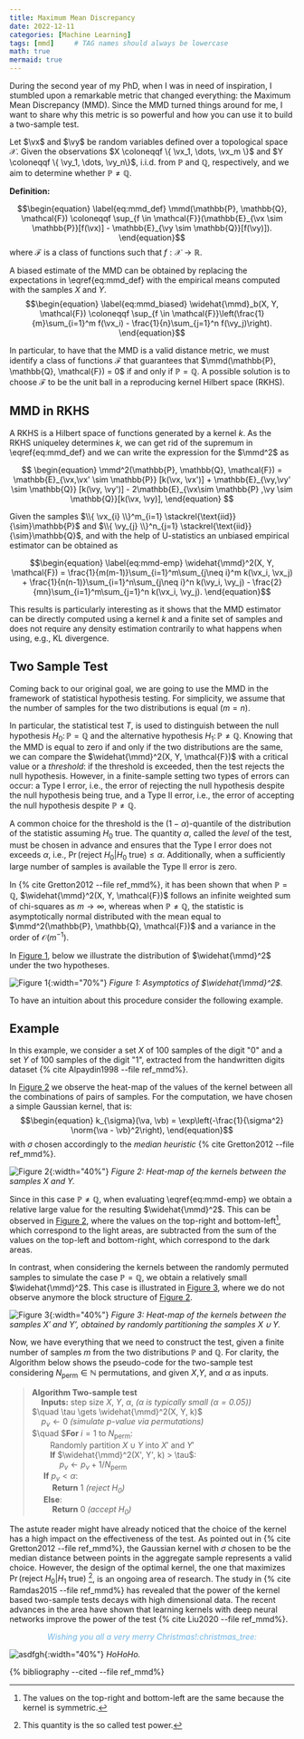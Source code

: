 ```yaml
---
title: Maximum Mean Discrepancy
date: 2022-12-11
categories: [Machine Learning]
tags: [mmd]     # TAG names should always be lowercase
math: true
mermaid: true
---
```


During the second year of my PhD, when I was in need of inspiration, I stumbled upon a remarkable metric that changed everything: the Maximum Mean Discrepancy (MMD).
Since the MMD turned things around for me, I want to share why this metric is so powerful and how you can use it to build a two-sample test.
<div style="display:none">
$
\newcommand{\vect}[1]{\boldsymbol{#1}}
\newcommand{\vx}{\vect{x}}
\newcommand{\vy}{\vect{y}}
\newcommand{\va}{\vect{a}}
\newcommand{\vb}{\vect{b}}
\DeclareMathOperator{\mmd}{MMD}
\newcommand{\coloneqqf}{\mathrel{\vcenter{:}}=}
\newcommand{\norm}[1]{\left\lVert #1 \right\rVert}
\binoppenalty=10000
\relpenalty=10000
$
</div>

Let $\vx$ and $\vy$ be random variables defined over a topological space $\mathcal{X}$. Given the observations $X \coloneqqf \{ \vx_1, \dots, \vx_m \}$ and $Y \coloneqqf \{ \vy_1, \dots, \vy_n\}$, i.i.d. from $\mathbb{P}$ and $\mathbb{Q}$, respectively, and we aim to determine whether $\mathbb{P} \neq \mathbb{Q}$.


**Definition:** 

$$\begin{equation}
    \label{eq:mmd_def}
    \mmd(\mathbb{P}, \mathbb{Q}, \mathcal{F}) \coloneqqf \sup_{f \in \mathcal{F}}(\mathbb{E}_{\vx \sim \mathbb{P}}[f(\vx)] - \mathbb{E}_{\vy \sim \mathbb{Q}}[f(\vy)]).
\end{equation}$$
where $\mathcal{F}$ is a class of functions such that $f:\mathcal{X}\rightarrow \mathbb{R}$.

A biased estimate of the MMD can be obtained by replacing the expectations in \eqref{eq:mmd_def} with the empirical means computed with the samples $X$ and $Y$.
$$\begin{equation}
    \label{eq:mmd_biased}
    \widehat{\mmd}_b(X, Y, \mathcal{F}) \coloneqqf \sup_{f \in \mathcal{F}}\left(\frac{1}{m}\sum_{i=1}^m f(\vx_i) - \frac{1}{n}\sum_{j=1}^n f(\vy_j)\right).
\end{equation}$$

In particular, to have that the MMD is a valid distance metric, we must identify a class of functions $\mathcal{F}$ that guarantees that $\mmd(\mathbb{P}, \mathbb{Q}, \mathcal{F}) = 0$ if and only if $\mathbb{P} = \mathbb{Q}$. 
A possible solution is to choose  $\mathcal{F}$ to be the unit ball in a reproducing kernel Hilbert space (RKHS).


## MMD in RKHS

A RKHS is a Hilbert space of functions generated by a kernel $k$. As the RKHS uniqueley determines $k$, we can get rid of the supremum in \eqref{eq:mmd_def} and we can write the expression for the $\mmd^2$ as

$$
\begin{equation}
\mmd^2(\mathbb{P}, \mathbb{Q}, \mathcal{F}) = \mathbb{E}_{\vx,\vx' \sim \mathbb{P}} [k(\vx, \vx')] +  \mathbb{E}_{\vy,\vy' \sim \mathbb{Q}} [k(\vy, \vy')] - 2\mathbb{E}_{\vx\sim \mathbb{P} ,\vy \sim \mathbb{Q}}[k(\vx, \vy)],
\end{equation}
$$


Given the samples 
$\\{ \vx_{i} \\}^m_{i=1} \stackrel{\text{iid}}{\sim}\mathbb{P}$ and
$\\{ \vy_{j} \\}^n_{j=1} \stackrel{\text{iid}}{\sim}\mathbb{Q}$, and with the help of U-statistics an unbiased empirical estimator can be obtained as 


$$\begin{equation}
    \label{eq:mmd-emp}
    \widehat{\mmd}^2(X, Y, \mathcal{F}) = \frac{1}{m(m-1)}\sum_{i=1}^m\sum_{j\neq i}^m k(\vx_i, \vx_j) + \frac{1}{n(n-1)}\sum_{i=1}^n\sum_{j\neq i}^n k(\vy_i, \vy_j) - \frac{2}{mn}\sum_{i=1}^m\sum_{j=1}^n k(\vx_i, \vy_j).
\end{equation}$$

This results is particularly interesting as it shows that the MMD estimator can be directly computed using a kernel $k$ and a finite set of samples and does not require any density estimation contrarily to what happens when using, e.g., KL divergence.


## Two Sample Test
Coming back to our original goal, we are going to use the MMD in the framework of statistical hypothesis testing.
For simplicity, we assume that the number of samples for the two distributions is equal ($m=n$). 

In particular, the statistical test $T$, is used to distinguish between the null hypothesis $H_0\colon \mathbb{P} = \mathbb{Q}$ and the alternative hypothesis $H_1\colon \mathbb{P} \neq \mathbb{Q}$. Knowing that the MMD is equal to zero if and only if the two distributions are the same, we can compare the $\widehat{\mmd}^2(X, Y, \mathcal{F})$ with a critical value or a *threshold*: if the threshold is exceeded, then the test rejects the null hypothesis. However, in a finite-sample setting two types of errors can occur: a Type I error, i.e., the error of rejecting the null hypothesis despite the null hypothesis being true, and a Type II error, i.e., the error of accepting the null hypothesis despite $\mathbb{P} \neq \mathbb{Q}$.

A common choice for the threshold is the $(1-\alpha)\text{-quantile}$ of the distribution of the statistic assuming $H_0$ true. The quantity $\alpha$, called the *level* of the test, must be chosen in advance and ensures that the Type I error does not exceeds $\alpha$, i.e., $\Pr(\text{reject }H_0\lvert H_0 \text{ true}) \leq \alpha$. Additionally, when a sufficiently large number of samples is available the Type II error is zero.

In {% cite Gretton2012 --file ref_mmd%}, it has been shown that when $\mathbb{P} = \mathbb{Q}$, $\widehat{\mmd}^2(X, Y, \mathcal{F})$ follows
an infinite weighted sum of chi-squares as $m\rightarrow \infty$, whereas when $\mathbb{P} \neq \mathbb{Q}$, the statistic is asymptotically normal distributed with the mean equal to $\mmd^2(\mathbb{P}, \mathbb{Q}, \mathcal{F})$ and a variance in the order of $\mathcal{O}(m^{-1})$.

In [Figure 1](/assets/mmd/asymp_new.png), below we illustrate the distribution of $\widehat{\mmd}^2$ under the two hypotheses.

![Figure 1](/assets/mmd/asymp_new.png){:width="70%"}
_Figure 1: Asymptotics of $\widehat{\mmd}^2$._

To have an intuition about this procedure consider the following example.

## Example
In this example, we consider a set $X$ of $100$ samples of the digit "$0$" and a set $Y$ of $100$ samples of the digit "$1$", extracted from the handwritten digits dataset {% cite Alpaydin1998 --file ref_mmd%}. 

In [Figure 2](/assets/mmd/k_orig_c.png) we observe the heat-map of the values of the kernel between all the combinations of pairs of samples.
For the computation, we have chosen a simple Gaussian kernel, that is:
$$\begin{equation}
    k_{\sigma}(\va, \vb) = \exp\left(-\frac{1}{\sigma^2} \norm{\va - \vb}^2\right),
\end{equation}$$
with $\sigma$ chosen accordingly to the *median heuristic* {% cite Gretton2012 --file ref_mmd%}.

![Figure 2](/assets/mmd/k_orig_c.png){:width="40%"}
_Figure 2: Heat-map of the kernels between the samples $X$ and $Y$._

[^a]: The values on the top-right and bottom-left are the same because the kernel is symmetric.

Since in this case $\mathbb{P} \neq \mathbb{Q}$, when evaluating \eqref{eq:mmd-emp} we obtain a relative large value for the resulting $\widehat{\mmd}^2$. This can be observed in [Figure 2](/assets/mmd/k_orig_c.png), where the values on the top-right and bottom-left[^a], which correspond to the light areas, are subtracted from the sum of the values on the top-left and bottom-right, which correspond to the dark areas.

In contrast, when considering the kernels between the randomly permuted samples to simulate the case $\mathbb{P} = \mathbb{Q}$, we obtain a relatively small $\widehat{\mmd}^2$. This case is illustrated in [Figure 3](/assets/mmd/k_perm_c.png), where we do not observe anymore the block structure of [Figure 2](/assets/mmd/k_orig_c.png).

![Figure 3](/assets/mmd/k_perm_c.png){:width="40%"}
_Figure 3: Heat-map of the kernels between the samples $X'$ and $Y'$, obtained by randomly partitioning the samples $X \cup Y$._


Now, we have everything that we need to construct the test, given a finite number of samples $m$ from the two distributions $\mathbb{P}$ and $\mathbb{Q}$.
For clarity, the Algorithm below shows the pseudo-code for the two-sample test considering $N_{\text{perm}} \in \mathbb{N}$ permutations, and given $X$,$Y$, and $\alpha$ as inputs.

> **Algorithm Two-sample test**  
$\quad$**Inputs:** step size  $X$, $Y$, $\alpha$, *$(\alpha$ is typically small ($\alpha=0.05$))*  
$\quad \tau \gets \widehat{\mmd}^2(X, Y, k)$  
$\quad p_v\gets 0$ *(simulate $p$-value via permutations)*   
$\quad $**For** $i=1$ to $N_{\text{perm}}$:    
$\qquad$Randomly partition $X \cup Y$ into $X'$ and $Y'$  
$\qquad$**If** $\widehat{\mmd}^2(X', Y', k) > \tau$:   
$\qquad\quad p_v \gets p_v + 1/ N_{\text{perm}}$   
$\quad$ **If** $p_v < \alpha$:   
$\qquad$ **Return** 1 *(reject $H_0$)*  
$\quad$ **Else**:   
$\qquad$ **Return** 0 *(accept $H_0$)*  

[^b]: This quantity is the so called test power.

The astute reader might have already noticed that the choice of the kernel has a high impact on the effectiveness of the test. As pointed out in {% cite Gretton2012 --file ref_mmd%}, the Gaussian kernel with $\sigma$ chosen to be the median distance between points in the aggregate sample represents a valid choice. However, the design of the optimal kernel, the one that maximizes $\Pr(\text{reject }H_0\lvert H_1\text{ true})$ [^b], is an ongoing area of research. The study in {% cite Ramdas2015 --file ref_mmd%} has revealed that the power of the kernel based two-sample tests decays with high dimensional data. The recent advances in the area have shown that learning kernels with deep neural networks improve the power of the test {% cite Liu2020 --file ref_mmd%}.


<p style="text-align:center; color:#6EB5E6;"><em>Wishing you all a very merry Christmas!:christmas_tree:</em></p> 


![asdfgh](/assets/mmd/hohoho.jpeg){:width="40%"}
_HoHoHo._

{% bibliography --cited --file ref_mmd%}